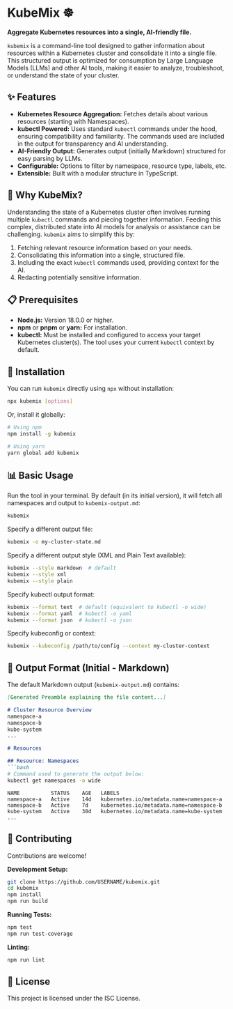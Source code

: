 # KubeMix ☸️

**Aggregate Kubernetes resources into a single, AI-friendly file.**

`kubemix` is a command-line tool designed to gather information about resources within a Kubernetes cluster and consolidate it into a single file. This structured output is optimized for consumption by Large Language Models (LLMs) and other AI tools, making it easier to analyze, troubleshoot, or understand the state of your cluster.

## ✨ Features

* **Kubernetes Resource Aggregation:** Fetches details about various resources (starting with Namespaces).
* **kubectl Powered:** Uses standard `kubectl` commands under the hood, ensuring compatibility and familiarity. The commands used are included in the output for transparency and AI understanding.
* **AI-Friendly Output:** Generates output (initially Markdown) structured for easy parsing by LLMs.
* **Configurable:** Options to filter by namespace, resource type, labels, etc.
* **Extensible:** Built with a modular structure in TypeScript.

## 🤔 Why KubeMix?

Understanding the state of a Kubernetes cluster often involves running multiple `kubectl` commands and piecing together information. Feeding this complex, distributed state into AI models for analysis or assistance can be challenging. `kubemix` aims to simplify this by:

1.  Fetching relevant resource information based on your needs.
2.  Consolidating this information into a single, structured file.
3.  Including the exact `kubectl` commands used, providing context for the AI.
4.  Redacting potentially sensitive information.

## 📋 Prerequisites

*   **Node.js:** Version 18.0.0 or higher.
*   **npm** or **pnpm** or **yarn:** For installation.
*   **kubectl:** Must be installed and configured to access your target Kubernetes cluster(s). The tool uses your current `kubectl` context by default.

## 🚀 Installation

You can run `kubemix` directly using `npx` without installation:

```bash
npx kubemix [options]
```

Or, install it globally:

```bash
# Using npm
npm install -g kubemix

# Using yarn
yarn global add kubemix
```

## 📊 Basic Usage

Run the tool in your terminal. By default (in its initial version), it will fetch all namespaces and output to `kubemix-output.md`:

```bash
kubemix
```

Specify a different output file:

```bash
kubemix -o my-cluster-state.md
```

Specify a different output style (XML and Plain Text available):

```bash
kubemix --style markdown  # default
kubemix --style xml
kubemix --style plain
```

Specify kubectl output format:

```bash
kubemix --format text  # default (equivalent to kubectl -o wide)
kubemix --format yaml  # kubectl -o yaml
kubemix --format json  # kubectl -o json
```

Specify kubeconfig or context:

```bash
kubemix --kubeconfig /path/to/config --context my-cluster-context
```

## 📄 Output Format (Initial - Markdown)

The default Markdown output (`kubemix-output.md`) contains:

```markdown
[Generated Preamble explaining the file content...]

# Cluster Resource Overview
namespace-a
namespace-b
kube-system
...

# Resources

## Resource: Namespaces
```bash
# Command used to generate the output below:
kubectl get namespaces -o wide
```

```
NAME          STATUS    AGE   LABELS
namespace-a   Active    14d   kubernetes.io/metadata.name=namespace-a
namespace-b   Active    7d    kubernetes.io/metadata.name=namespace-b
kube-system   Active    30d   kubernetes.io/metadata.name=kube-system
...
```

## 🤝 Contributing

Contributions are welcome! 

**Development Setup:**

```bash
git clone https://github.com/USERNAME/kubemix.git
cd kubemix
npm install
npm run build
```

**Running Tests:**

```bash
npm test
npm run test-coverage
```

**Linting:**

```bash
npm run lint
```

## 📜 License

This project is licensed under the ISC License.